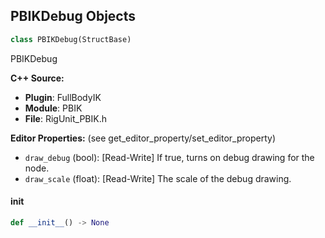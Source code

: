 ## PBIKDebug Objects

```python
class PBIKDebug(StructBase)
```

PBIKDebug

**C++ Source:**

- **Plugin**: FullBodyIK
- **Module**: PBIK
- **File**: RigUnit_PBIK.h

**Editor Properties:** (see get_editor_property/set_editor_property)

- ``draw_debug`` (bool):  [Read-Write] If true, turns on debug drawing for the node.
- ``draw_scale`` (float):  [Read-Write] The scale of the debug drawing.

<a id="unreal.PBIKDebug.__init__"></a>

#### __init__

```python
def __init__() -> None
```

<a id="unreal.PBIKEffector"></a>